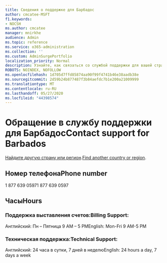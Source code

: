 ```yaml
---
title: Сведения о поддержке для Барбадос
author: cmcatee-MSFT
f1.keywords:
- NOCSH
ms.author: cmcatee
manager: mnirkhe
audience: Admin
ms.topic: reference
ms.service: o365-administration
ms.collection: ''
ms.custom: AdminSurgePortfolio
localization_priority: Normal
description: Узнайте, как связаться со службой поддержки для вашей страны или региона.
ROBOTS: NOINDEX, NOFOLLOW
ms.openlocfilehash: 1d705d7ffd85874aa90f99f4741b46e38aadb38e
ms.sourcegitcommit: 2d59b24b877487f3b84aefdc7b1e200a21009999
ms.translationtype: MT
ms.contentlocale: ru-RU
ms.lasthandoff: 05/27/2020
ms.locfileid: "44398574"
---
```

# <a name="contact-support-for-barbados"></a><span data-ttu-id="17b35-103">Обращение в службу поддержки для Барбадос</span><span class="sxs-lookup"><span data-stu-id="17b35-103">Contact support for Barbados</span></span>

<span data-ttu-id="17b35-104">[Найдите другую страну или регион](../contact-support-for-business-products.md).</span><span class="sxs-lookup"><span data-stu-id="17b35-104">[Find another country or region](../contact-support-for-business-products.md).</span></span>

## <a name="phone-number"></a><span data-ttu-id="17b35-105">Номер телефона</span><span class="sxs-lookup"><span data-stu-id="17b35-105">Phone number</span></span>
<span data-ttu-id="17b35-106">1 877 639 0597</span><span class="sxs-lookup"><span data-stu-id="17b35-106">1 877 639 0597</span></span>

## <a name="hours"></a><span data-ttu-id="17b35-107">Часы</span><span class="sxs-lookup"><span data-stu-id="17b35-107">Hours</span></span>
### <a name="billing-support"></a><span data-ttu-id="17b35-108">Поддержка выставления счетов:</span><span class="sxs-lookup"><span data-stu-id="17b35-108">Billing Support:</span></span>

<span data-ttu-id="17b35-109">Английский: Пн – Пятница 9 AM – 5 PM</span><span class="sxs-lookup"><span data-stu-id="17b35-109">English: Mon-Fri 9 AM-5 PM</span></span>

### <a name="technical-support"></a><span data-ttu-id="17b35-110">Техническая поддержка:</span><span class="sxs-lookup"><span data-stu-id="17b35-110">Technical Support:</span></span>

<span data-ttu-id="17b35-111">Английский: 24 часа в сутки, 7 дней в неделю</span><span class="sxs-lookup"><span data-stu-id="17b35-111">English: 24 hours a day, 7 days a week</span></span>
